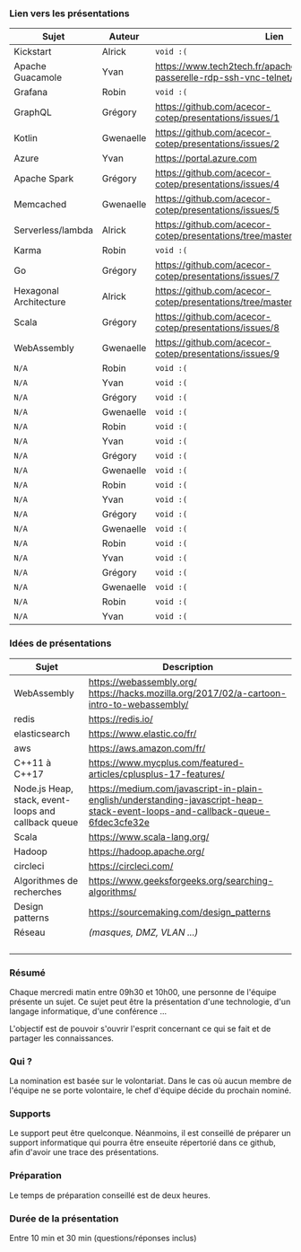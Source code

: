 ### Lien vers les présentations

| Sujet | Auteur | Lien |
|-------|--------|------|
| Kickstart | Alrick | `void :(` |
| Apache Guacamole | Yvan | https://www.tech2tech.fr/apache-guacamole-passerelle-rdp-ssh-vnc-telnet/ |
| Grafana | Robin | `void :(` | 
| GraphQL | Grégory | https://github.com/acecor-cotep/presentations/issues/1 |
| Kotlin | Gwenaelle | https://github.com/acecor-cotep/presentations/issues/2 |
| Azure | Yvan | https://portal.azure.com |
| Apache Spark | Grégory | https://github.com/acecor-cotep/presentations/issues/4 |
| Memcached | Gwenaelle | https://github.com/acecor-cotep/presentations/issues/5 |
| Serverless/lambda | Alrick | https://github.com/acecor-cotep/presentations/tree/master/serverless |
| Karma | Robin | `void :(` |
| Go | Grégory | https://github.com/acecor-cotep/presentations/issues/7 |
| Hexagonal Architecture | Alrick | https://github.com/acecor-cotep/presentations/tree/master/hexagonal_architecture |
|  Scala    |  Grégory  |  https://github.com/acecor-cotep/presentations/issues/8  |
|  WebAssembly    |  Gwenaelle  |  https://github.com/acecor-cotep/presentations/issues/9  |
|  `N/A`    |  Robin  |  `void :(`  |
|  `N/A`    |  Yvan  |  `void :(`  |
|  `N/A`    |  Grégory  |  `void :(`  |
|  `N/A`    |  Gwenaelle  |  `void :(`  |
|  `N/A`    |  Robin  |  `void :(`  |
|  `N/A`    |  Yvan  |  `void :(`  |
|  `N/A`    |  Grégory  |  `void :(`  |
|  `N/A`    |  Gwenaelle  |  `void :(`  |
|  `N/A`    |  Robin  |  `void :(`  |
|  `N/A`    |  Yvan  |  `void :(`  |
|  `N/A`    |  Grégory  |  `void :(`  |
|  `N/A`    |  Gwenaelle  |  `void :(`  |
|  `N/A`    |  Robin  |  `void :(`  |
|  `N/A`    |  Yvan  |  `void :(`  |
|  `N/A`    |  Grégory  |  `void :(`  |
|  `N/A`    |  Gwenaelle  |  `void :(`  |
|  `N/A`    |  Robin  |  `void :(`  |
|  `N/A`    |  Yvan  |  `void :(`  |

### Idées de présentations

| Sujet | Description |
|-------|-------------|
|   WebAssembly   |   https://webassembly.org/ https://hacks.mozilla.org/2017/02/a-cartoon-intro-to-webassembly/     |
|   redis   |   https://redis.io/    |
|   elasticsearch   |   https://www.elastic.co/fr/    |
|   aws   |   https://aws.amazon.com/fr/    |
|   C++11 à C++17   |    https://www.mycplus.com/featured-articles/cplusplus-17-features/    |
|   Node.js Heap, stack, event-loops and callback queue   |    https://medium.com/javascript-in-plain-english/understanding-javascript-heap-stack-event-loops-and-callback-queue-6fdec3cfe32e    |
|  Scala    |    https://www.scala-lang.org/    |
|  Hadoop    |   https://hadoop.apache.org/    |
|   circleci   |   https://circleci.com/    |
|   Algorithmes de recherches   |   https://www.geeksforgeeks.org/searching-algorithms/    |
|   Design patterns   |   https://sourcemaking.com/design_patterns    |
|   Réseau   |   _(masques, DMZ, VLAN ...)_    |
|      |       |
|      |       |
|      |       |
|      |       |



### Résumé

Chaque mercredi matin entre 09h30 et 10h00, une personne de l'équipe présente un sujet. Ce sujet peut être la présentation d'une technologie, d'un langage informatique, d'une conférence ...

L'objectif est de pouvoir s'ouvrir l'esprit concernant ce qui se fait et de partager les connaissances.

### Qui ?

La nomination est basée sur le volontariat. Dans le cas où aucun membre de l'équipe ne se porte volontaire, le chef d'équipe décide du prochain nominé.

### Supports

Le support peut être quelconque. Néanmoins, il est conseillé de préparer un support informatique qui pourra être enseuite répertorié dans ce github, afin d'avoir une trace des présentations.

### Préparation

Le temps de préparation conseillé est de deux heures.

### Durée de la présentation

Entre 10 min et 30 min (questions/réponses inclus)
